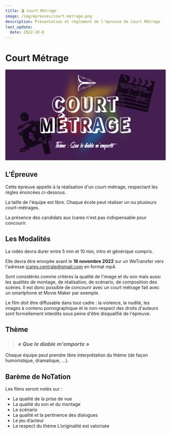 ```yaml
---
title: 🎬 Court Métrage
image: /img/epreuves/court-metrage.png
description: Présentation et règlement de l'épreuve de Court Métrage
last_update:
  date: 2022-10-8
---
```


# Court Métrage

![Image Court Métrage](/img/epreuves/court-metrage.png)

## L'Épreuve
Cette épreuve appelle à la réalisation d'un court-métrage, respectant les règles énoncées ci-dessous.

La taille de l'équipe est libre. Chaque école peut réaliser un ou plusieurs court-métrages. 

La présence des candidats aux Icares n'est pas indispensable pour concourir. 

## Les Modalités
La vidéo devra durer entre 5 min et 10 min, intro et générique compris.

Elle devra être envoyée avant le **16 novembre 2022** sur un WeTransfer vers l'adresse [icares.centrale@gmail.com](mailto:icares.centrale@gmail.com) en format mp4. 

Sont considérés comme critères la qualité de l'image et du son mais aussi les qualités de montage, de réalisation, de scénario, de composition des scènes. Il est donc possible de concourir avec un court métrage fait avec un smartphone et Movie Maker par exemple.

Le film doit être diffusable dans tout cadre : la violence, la nudité, les images à contenu pornographique et le non-respect des droits d'auteurs sont formellement interdits sous peine d'être disqualifié de l'épreuve. 

## Thème

> ### ***« Que le diable m'emporte »***

Chaque équipe peut prendre libre interprétation du thème (de façon humoristique, dramatique, ...).

## Barème de NoTation
Les films seront notés sur :
* La qualité de la prise de vue
* La qualité du son et du montage
* Le scénario
* La qualité et la pertinence des dialogues
* Le jeu d’acteur 
* Le respect du thème
L’originalité est valorisée
